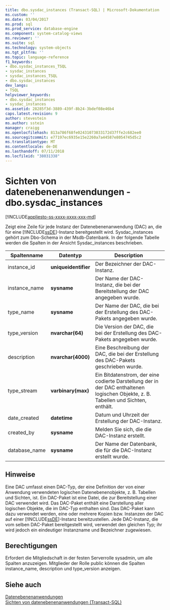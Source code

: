 ```yaml
---
title: dbo.sysdac_instances (Transact-SQL) | Microsoft-Dokumentation
ms.custom: ''
ms.date: 03/04/2017
ms.prod: sql
ms.prod_service: database-engine
ms.component: system-catalog-views
ms.reviewer: ''
ms.suite: sql
ms.technology: system-objects
ms.tgt_pltfrm: ''
ms.topic: language-reference
f1_keywords:
- dbo.sysdac_instances_TSQL
- sysdac_instances
- sysdac_instances_TSQL
- dbo.sysdac_instances
dev_langs:
- TSQL
helpviewer_keywords:
- dbo.sysdac_instances
- sysdac_instances
ms.assetid: 28285f3d-3889-439f-8b24-3bdef08e46b4
caps.latest.revision: 9
author: stevestein
ms.author: sstein
manager: craigg
ms.openlocfilehash: 813a786f68fe02431073033172d37ffe2c682ee0
ms.sourcegitcommit: e77197ec6935e15e2260a7a44587e8054745d5c2
ms.translationtype: MT
ms.contentlocale: de-DE
ms.lasthandoff: 07/11/2018
ms.locfileid: "38031338"
---
```

# <a name="data-tier-application-views---dbosysdacinstances"></a>Sichten von datenebenenanwendungen - dbo.sysdac_instances
[!INCLUDE[appliesto-ss-xxxx-xxxx-xxx-md](../../includes/appliesto-ss-xxxx-xxxx-xxx-md.md)]

  Zeigt eine Zeile für jede Instanz der Datenebenenanwendung (DAC) an, die für eine [!INCLUDE[ssDE](../../includes/ssde-md.md)]-Instanz bereitgestellt wird. Sysdac_instances gehört zum Dbo-Schema in der Msdb-Datenbank. In der folgende Tabelle werden die Spalten in der Ansicht Sysdac_instances beschrieben.  
  
|Spaltenname|Datentyp|Description|  
|-----------------|---------------|-----------------|  
|instance_id|**uniqueidentifier**|Der Bezeichner der DAC-Instanz.|  
|instance_name|**sysname**|Der Name der DAC-Instanz, die bei der Bereitstellung der DAC angegeben wurde.|  
|type_name|**sysname**|Der Name der DAC, die bei der Erstellung des DAC-Pakets angegeben wurde.|  
|type_version|**nvarchar(64)**|Die Version der DAC, die bei der Erstellung des DAC-Pakets angegeben wurde.|  
|description|**nvarchar(4000)**|Eine Beschreibung der DAC, die bei der Erstellung des DAC-Pakets geschrieben wurde.|  
|type_stream|**varbinary(max)**|Ein Bitdatenstrom, der eine codierte Darstellung der in der DAC enthaltenen logischen Objekte, z. B. Tabellen und Sichten, enthält.|  
|date_created|**datetime**|Datum und Uhrzeit der Erstellung der DAC-Instanz.|  
|created_by|**sysname**|Melden Sie sich, die die DAC-Instanz erstellt.|  
|database_name|**sysname**|Der Name der Datenbank, die für die DAC-Instanz erstellt wurde.|  
  
## <a name="remarks"></a>Hinweise  
 Eine DAC umfasst einen DAC-Typ, der eine Definition der von einer Anwendung verwendeten logischen Datenebenenobjekte, z. B. Tabellen und Sichten, ist. Ein DAC-Paket ist eine Datei, die zur Bereitstellung einer DAC verwendet wird. Das DAC-Paket enthält eine Darstellung aller logischen Objekte, die im DAC-Typ enthalten sind. Das DAC-Paket kann dazu verwendet werden, eine oder mehrere Kopien bzw. Instanzen der DAC auf einer [!INCLUDE[ssDE](../../includes/ssde-md.md)]-Instanz bereitzustellen. Jede DAC-Instanz, die vom selben DAC-Paket bereitgestellt wird, verwendet den gleichen Typ; ihr wird jedoch ein eindeutiger Instanzname und Bezeichner zugewiesen.  
  
## <a name="permissions"></a>Berechtigungen  
 Erfordert die Mitgliedschaft in der festen Serverrolle sysadmin, um alle Spalten anzuzeigen. Mitglieder der Rolle public können die Spalten instance_name, description und type_version anzeigen.  
  
## <a name="see-also"></a>Siehe auch  
 [Datenebenenanwendungen](../../relational-databases/data-tier-applications/data-tier-applications.md)   
 [Sichten von datenebenenanwendungen &#40;Transact-SQL&#41;](http://msdn.microsoft.com/library/0de01328-d7a6-4677-b7a0-dcd3098c23d4)  
  
  
